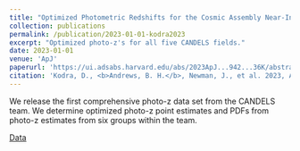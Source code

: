 ```yaml
---
title: "Optimized Photometric Redshifts for the Cosmic Assembly Near-Infrared Deep Extragalactic Legacy Survey (CANDELS)"
collection: publications
permalink: /publication/2023-01-01-kodra2023
excerpt: "Optimized photo-z's for all five CANDELS fields."
date: 2023-01-01
venue: 'ApJ'
paperurl: 'https://ui.adsabs.harvard.edu/abs/2023ApJ...942...36K/abstract'
citation: 'Kodra, D., <b>Andrews, B. H.</b>, Newman, J., et al. 2023, ApJ, 942, 36.'
---
```


We release the first comprehensive photo-z data set from the CANDELS team.  We determine optimized photo-z point estimates and PDFs from photo-z estimates from six groups within the team.


[Data](https://archive.stsci.edu/hlsp/candels)
